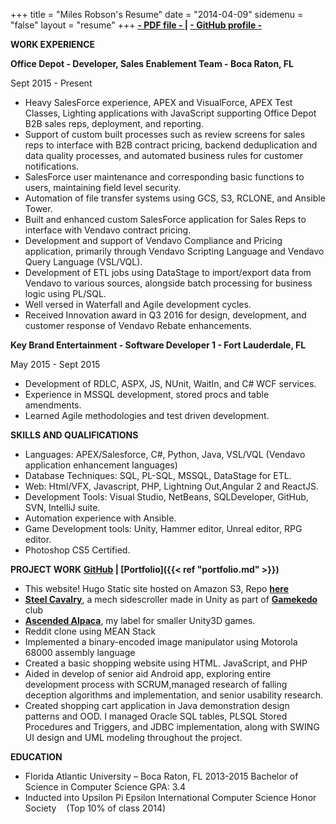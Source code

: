 +++
title = "Miles Robson's Resume"
date = "2014-04-09"
sidemenu = "false"
layout = "resume"
+++
**[ - PDF file - ](https://drive.google.com/open?id=0B4ZgURhHzuGKX1BUUXVEVExLQUE) | [ - GitHub profile -](https://github.com/Confirm4Crit)**

**WORK EXPERIENCE**

**Office Depot - Developer, Sales Enablement Team - Boca Raton, FL**

Sept 2015 - Present

- Heavy SalesForce experience, APEX and VisualForce, APEX Test Classes, Lighting applications with JavaScript supporting Office Depot B2B sales reps, deployment, and reporting.
- Support of custom built processes such as review screens for sales reps to interface with B2B contract pricing, backend deduplication and data quality processes, and automated business rules for customer notifications.
- SalesForce user maintenance and corresponding basic functions to users, maintaining field level security.
- Automation of file transfer systems using GCS, S3, RCLONE, and Ansible Tower.
- Built and enhanced custom SalesForce application for Sales Reps to interface with Vendavo contract pricing.
- Development and support of Vendavo Compliance and Pricing application, primarily through Vendavo Scripting Language and Vendavo Query Language (VSL/VQL).
- Development of ETL jobs using DataStage to import/export data from Vendavo to various sources, alongside batch processing for business logic using PL/SQL.
- Well versed in Waterfall and Agile development cycles.
- Received Innovation award in Q3 2016 for design, development, and customer response of Vendavo Rebate enhancements.

**Key Brand Entertainment - Software Developer 1 - Fort Lauderdale, FL**

May 2015 - Sept 2015

- Development of RDLC, ASPX, JS, NUnit, WaitIn, and C# WCF services.
- Experience in MSSQL development, stored procs and table amendments.
- Learned Agile methodologies and test driven development.

**SKILLS AND QUALIFICATIONS**

- Languages: APEX/Salesforce, C#, Python, Java, VSL/VQL (Vendavo application enhancement languages)
- Database Techniques: SQL, PL-SQL, MSSQL, DataStage for ETL.
- Web: Html/VFX, Javascript, PHP, Lightning Out,Angular 2 and ReactJS.
- Development Tools: Visual Studio, NetBeans, SQLDeveloper, GitHub, SVN, IntelliJ suite.
- Automation experience with Ansible.
- Game Development tools: Unity, Hammer editor, Unreal editor, RPG editor.
- Photoshop CS5 Certified.

**PROJECT WORK** **[GitHub](https://github.com/Confirm4Crit) | [Portfolio]({{< ref "portfolio.md" >}})**

- This website! Hugo Static site hosted on Amazon S3, Repo **[here](https://github.com/Confirm4Crit/Blog)**
- **[Steel Cavalry](https://itch.io/queue/c/188585/gamkedo-club?game_id=243394)**, a mech sidescroller made in Unity as part of **[Gamekedo](https://gamkedo.com/)** club
- **[Ascended Alpaca](ascendedalpaca.com)**, my label for smaller Unity3D games.
- Reddit clone using MEAN Stack
- Implemented a binary-encoded image manipulator using Motorola 68000 assembly language
- Created a basic shopping website using HTML. JavaScript, and PHP
- Aided in develop of senior aid Android app, exploring entire development process with SCRUM,managed research of falling deception algorithms and implementation, and senior usability research.
- Created shopping cart application in Java demonstration design patterns and OOD. I managed Oracle SQL tables, PLSQL Stored Procedures and Triggers, and JDBC implementation, along with SWING UI design and UML modeling throughout the project.  

**EDUCATION**

- Florida Atlantic University – Boca Raton, FL 2013-2015 Bachelor of Science in Computer Science GPA: 3.4 
 - Inducted into Upsilon Pi Epsilon International Computer Science Honor Society    (Top 10% of class 2014)